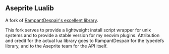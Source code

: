 ## Aseprite Lualib
A fork of [RampantDespair's excellent library](https://github.com/RampantDespair/Aseprite-Library).

This fork serves to provide a lightweight install script wrapper for unix systems and to provide a stable version for my neovim plugins. Attribution and credit for the actual lua library goes to RampantDespair for the typedefs library, and to the Aseprite team for the API itself.
